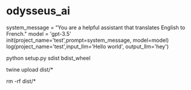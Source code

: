 # odysseus_ai

system_message = "You are a helpful assistant that translates English to French."
model = 'gpt-3.5'
init(project_name='test',prompt=system_message, model=model)
log(project_name='test',input_llm='Hello world', output_llm='hey')



 python setup.py sdist bdist_wheel

 twine upload dist/*

 rm -rf dist/*